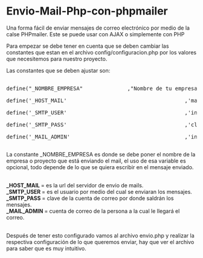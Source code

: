 # Envio-Mail-Php-con-phpmailer
Una forma fácil de enviar mensajes de correo electrónico por medio de la calse PHPmailer. Este se puede usar con AJAX o simplemente con PHP


Para empezar se debe tener en cuenta que se deben cambiar las constantes que estan en el archivo config/configuracion.php por los valores que necesitemos para nuestro proyecto.

Las constantes que se deben ajustar son:<br><br>

<pre>
define("_NOMBRE_EMPRESA"              ,"Nombre de tu empresa");//configurar<br>
define('_HOST_MAIL'										,'mail.correoWeb.com');//Configurar<br>
define('_SMTP_USER'										,'info@correoWeb.com');//configurar<br>
define('_SMTP_PASS'										,'claveCorreo');//configurar<br>
define('_MAIL_ADMIN'									,'info@correoWeb.com');//configurar<br>
</pre>

La constante _NOMBRE_EMPRESA es donde se debe poner el nombre de la empresa o proyecto que está enviando el mail, el uso de esa variable es opcional, todo depende de lo que se quiera escribir en el mensaje enviado.<br><br>

<strong>_HOST_MAIL </strong>= es la url del servidor de envio de mails.<br>
<strong>_SMTP_USER </strong>= es el usuario por medio del cual se enviaran los mensajes.<br>
<strong>_SMTP_PASS </strong>= clave de la cuenta de correo por donde saldrán los mensajes.<br>
<strong>_MAIL_ADMIN </strong>= cuenta de correo de la persona a la cual le llegará el correo.<br><br>


Después de tener esto configurado vamos al archivo envio.php y realizar la respectiva configuración de lo que queremos enviar, hay que ver el archivo para saber que es muy intuitivo.

